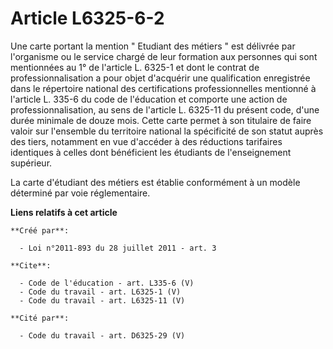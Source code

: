 # Article L6325-6-2

Une carte portant la mention " Etudiant des métiers " est délivrée par l'organisme ou le service chargé de leur formation aux
personnes qui sont mentionnées au 1° de l'article L. 6325-1 et dont le contrat de professionnalisation a pour objet
d'acquérir une qualification enregistrée dans le répertoire national des certifications professionnelles mentionné à
l'article L. 335-6 du code de l'éducation et comporte une action de professionnalisation, au sens de l'article L. 6325-11 du
présent code, d'une durée minimale de douze mois. Cette carte permet à son titulaire de faire valoir sur l'ensemble du
territoire national la spécificité de son statut auprès des tiers, notamment en vue d'accéder à des réductions tarifaires
identiques à celles dont bénéficient les étudiants de l'enseignement supérieur. 

La carte d'étudiant des métiers est établie conformément à un modèle déterminé par voie réglementaire.

**Liens relatifs à cet article**

	**Créé par**:

	  - Loi n°2011-893 du 28 juillet 2011 - art. 3

	**Cite**:

	  - Code de l'éducation - art. L335-6 (V)
	  - Code du travail - art. L6325-1 (V)
	  - Code du travail - art. L6325-11 (V)

	**Cité par**:

	  - Code du travail - art. D6325-29 (V)
